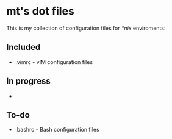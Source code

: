 # mt's dot files


This is my collection of configuration files for *\*nix* enviroments:

## Included

- .vimrc  - vIM configuration files


## In progress

-

## To-do

- .bashrc - Bash configuration files
